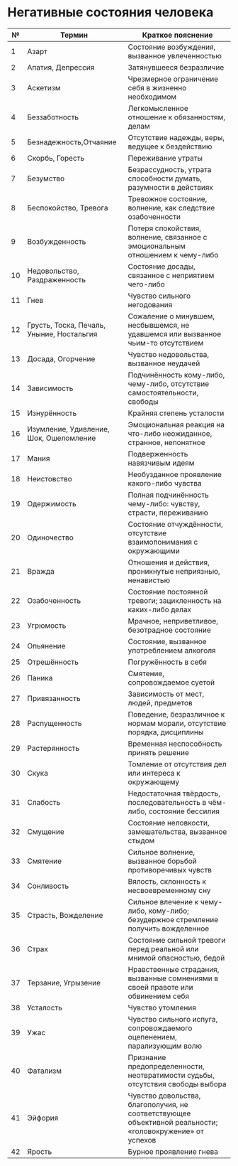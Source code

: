 # Негативные состояния человека

№|Термин|Краткое пояснение
-|------|-----------------
1 |Азарт |Состояние возбуждения, вызванное увлеченностью
2 |Апатия, Депрессия|Затянувшееся безразличие
3| Аскетизм| Чрезмерное ограничение себя в жизненно необходимом
4| Беззаботность| Легкомысленное отношение к обязанностям, делам
5| Безнадежность,Отчаяние | Отсутствие надежды, веры, ведущее к бездействию
6| Скорбь, Горесть| Переживание утраты
7| Безумство |Безрассудность, утрата способности думать, разумности в действиях
8| Беспокойство, Тревога| Тревожное состояние, волнение, как следствие озабоченности
9 |Возбужденность |Потеря спокойствия, волнение, связанное с эмоциональным отношением к чему-либо
10 |Недовольство, Раздраженность |Состояние досады, связанное с неприятием чего-либо
11| Гнев |Чувство сильного негодования
12| Грусть, Тоска, Печаль, Уныние, Ностальгия| Сожаление о минувшем, несбывшемся, не удавшемся или вызванное чьим-то отсутствием
13| Досада, Огорчение| Чувство недовольства, вызванное неудачей
14| Зависимость |Подчинённость кому-либо, чему-либо, отсутствие самостоятельности, свободы
15| Изнурённость |Крайняя степень усталости
16| Изумление, Удивление, Шок, Ошеломление| Эмоциональная реакция на что-либо неожиданное, странное, непонятное
17| Мания| Подверженность навязчивым идеям
18| Неистовство |Необузданное проявление какого-либо чувства
19| Одержимость |Полная подчинённость чему-либо: чувству, страсти, переживанию
20| Одиночество |Состояние отчуждённости, отсутствие взаимопонимания с окружающими
21| Вражда |Отношения и действия, проникнутые неприязнью, ненавистью
22| Озабоченность| Состояние постоянной тревоги; зацикленность на каких-либо делах
23| Угрюмость |Мрачное, неприветливое, безотрадное состояние
24| Опьянение |Состояние, вызванное употреблением алкоголя
25| Отрешённость |Погружённость в себя
26| Паника |Смятение, сопровождаемое суетой
27| Привязанность |Зависимость от мест, людей, предметов
28| Распущенность |Поведение, безразличное к нормам морали, отсутствие порядка, дисциплины
29| Растерянность |Временная неспособность принять решение
30| Скука |Томление от отсутствия дел или интереса к окружающему
31| Слабость |Недостаточная твёрдость, последовательность в чём-либо, состояние бессилия
32| Смущение |Состояние неловкости, замешательства, вызванное стыдом
33| Смятение |Сильное волнение, вызванное борьбой противоречивых чувств
34| Сонливость |Вялость, склонность к несвоевременному сну
35| Страсть, Вожделение|Cильное влечение к чему-либо, кому-либо; безудержное стремление получить вожделенное
36| Страх |Состояние сильной тревоги перед реальной или мнимой опасностью, бедой
37| Терзание, Угрызение| Нравственные страдания, вызванные сомнениями в своей правоте или обвинением себя
38| Усталость |Чувство утомления
39| Ужас |Чувство сильного испуга, сопровождаемого оцепенением, парализующим волю
40| Фатализм| Признание предопределенности, неотвратимости судьбы, отсутствия свободы выбора
41| Эйфория| Чувство довольства, благополучия, не соответствующее объективной реальности; «головокружение» от успехов
42| Ярость| Бурное проявление гнева
